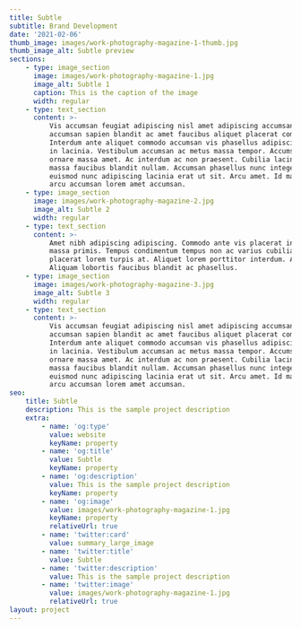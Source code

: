 ```yaml
---
title: Subtle
subtitle: Brand Development
date: '2021-02-06'
thumb_image: images/work-photography-magazine-1-thumb.jpg
thumb_image_alt: Subtle preview
sections:
    - type: image_section
      image: images/work-photography-magazine-1.jpg
      image_alt: Subtle 1
      caption: This is the caption of the image
      width: regular
    - type: text_section
      content: >-
          Vis accumsan feugiat adipiscing nisl amet adipiscing accumsan blandit
          accumsan sapien blandit ac amet faucibus aliquet placerat commodo.
          Interdum ante aliquet commodo accumsan vis phasellus adipiscing. Ornare a
          in lacinia. Vestibulum accumsan ac metus massa tempor. Accumsan in lacinia
          ornare massa amet. Ac interdum ac non praesent. Cubilia lacinia interdum
          massa faucibus blandit nullam. Accumsan phasellus nunc integer. Accumsan
          euismod nunc adipiscing lacinia erat ut sit. Arcu amet. Id massa aliquet
          arcu accumsan lorem amet accumsan.
    - type: image_section
      image: images/work-photography-magazine-2.jpg
      image_alt: Subtle 2
      width: regular
    - type: text_section
      content: >-
          Amet nibh adipiscing adipiscing. Commodo ante vis placerat interdum massa
          massa primis. Tempus condimentum tempus non ac varius cubilia adipiscing
          placerat lorem turpis at. Aliquet lorem porttitor interdum. Amet lacus.
          Aliquam lobortis faucibus blandit ac phasellus.
    - type: image_section
      image: images/work-photography-magazine-3.jpg
      image_alt: Subtle 3
      width: regular
    - type: text_section
      content: >-
          Vis accumsan feugiat adipiscing nisl amet adipiscing accumsan blandit
          accumsan sapien blandit ac amet faucibus aliquet placerat commodo.
          Interdum ante aliquet commodo accumsan vis phasellus adipiscing. Ornare a
          in lacinia. Vestibulum accumsan ac metus massa tempor. Accumsan in lacinia
          ornare massa amet. Ac interdum ac non praesent. Cubilia lacinia interdum
          massa faucibus blandit nullam. Accumsan phasellus nunc integer. Accumsan
          euismod nunc adipiscing lacinia erat ut sit. Arcu amet. Id massa aliquet
          arcu accumsan lorem amet accumsan.
seo:
    title: Subtle
    description: This is the sample project description
    extra:
        - name: 'og:type'
          value: website
          keyName: property
        - name: 'og:title'
          value: Subtle
          keyName: property
        - name: 'og:description'
          value: This is the sample project description
          keyName: property
        - name: 'og:image'
          value: images/work-photography-magazine-1.jpg
          keyName: property
          relativeUrl: true
        - name: 'twitter:card'
          value: summary_large_image
        - name: 'twitter:title'
          value: Subtle
        - name: 'twitter:description'
          value: This is the sample project description
        - name: 'twitter:image'
          value: images/work-photography-magazine-1.jpg
          relativeUrl: true
layout: project
---
```

